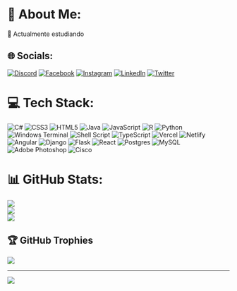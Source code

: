 # 💫 About Me:
🌱 Actualmente estudiando


## 🌐 Socials:
[![Discord](https://img.shields.io/badge/Discord-%237289DA.svg?logo=discord&logoColor=white)](https://discord.gg/fylu) [![Facebook](https://img.shields.io/badge/Facebook-%231877F2.svg?logo=Facebook&logoColor=white)](https://facebook.com/AndreeRequejo) [![Instagram](https://img.shields.io/badge/Instagram-%23E4405F.svg?logo=Instagram&logoColor=white)](https://instagram.com/andree__rd) [![LinkedIn](https://img.shields.io/badge/LinkedIn-%230077B5.svg?logo=linkedin&logoColor=white)](https://linkedin.com/in/andree-rd) [![Twitter](https://img.shields.io/badge/Twitter-%231DA1F2.svg?logo=Twitter&logoColor=white)](https://twitter.com/fyruzito) 

# 💻 Tech Stack:
![C#](https://img.shields.io/badge/c%23-%23239120.svg?style=for-the-badge&logo=csharp&logoColor=white) ![CSS3](https://img.shields.io/badge/css3-%231572B6.svg?style=for-the-badge&logo=css3&logoColor=white) ![HTML5](https://img.shields.io/badge/html5-%23E34F26.svg?style=for-the-badge&logo=html5&logoColor=white) ![Java](https://img.shields.io/badge/java-%23ED8B00.svg?style=for-the-badge&logo=openjdk&logoColor=white) ![JavaScript](https://img.shields.io/badge/javascript-%23323330.svg?style=for-the-badge&logo=javascript&logoColor=%23F7DF1E) ![R](https://img.shields.io/badge/r-%23276DC3.svg?style=for-the-badge&logo=r&logoColor=white) ![Python](https://img.shields.io/badge/python-3670A0?style=for-the-badge&logo=python&logoColor=ffdd54) ![Windows Terminal](https://img.shields.io/badge/Windows%20Terminal-%234D4D4D.svg?style=for-the-badge&logo=windows-terminal&logoColor=white) ![Shell Script](https://img.shields.io/badge/shell_script-%23121011.svg?style=for-the-badge&logo=gnu-bash&logoColor=white) ![TypeScript](https://img.shields.io/badge/typescript-%23007ACC.svg?style=for-the-badge&logo=typescript&logoColor=white) ![Vercel](https://img.shields.io/badge/vercel-%23000000.svg?style=for-the-badge&logo=vercel&logoColor=white) ![Netlify](https://img.shields.io/badge/netlify-%23000000.svg?style=for-the-badge&logo=netlify&logoColor=#00C7B7) ![Angular](https://img.shields.io/badge/angular-%23DD0031.svg?style=for-the-badge&logo=angular&logoColor=white) ![Django](https://img.shields.io/badge/django-%23092E20.svg?style=for-the-badge&logo=django&logoColor=white) ![Flask](https://img.shields.io/badge/flask-%23000.svg?style=for-the-badge&logo=flask&logoColor=white) ![React](https://img.shields.io/badge/react-%2320232a.svg?style=for-the-badge&logo=react&logoColor=%2361DAFB) ![Postgres](https://img.shields.io/badge/postgres-%23316192.svg?style=for-the-badge&logo=postgresql&logoColor=white) ![MySQL](https://img.shields.io/badge/mysql-%2300000f.svg?style=for-the-badge&logo=mysql&logoColor=white) ![Adobe Photoshop](https://img.shields.io/badge/adobe%20photoshop-%2331A8FF.svg?style=for-the-badge&logo=adobe%20photoshop&logoColor=white) ![Cisco](https://img.shields.io/badge/cisco-%23049fd9.svg?style=for-the-badge&logo=cisco&logoColor=black)
# 📊 GitHub Stats:
![](https://github-readme-stats.vercel.app/api?username=AndreeRequejo&theme=tokyonight&hide_border=true&include_all_commits=false&count_private=false)<br/>
![](https://github-readme-streak-stats.herokuapp.com/?user=AndreeRequejo&theme=tokyonight&hide_border=true)<br/>
![](https://github-readme-stats.vercel.app/api/top-langs/?username=AndreeRequejo&theme=tokyonight&hide_border=true&include_all_commits=false&count_private=false&layout=compact)

## 🏆 GitHub Trophies
![](https://github-profile-trophy.vercel.app/?username=AndreeRequejo&theme=radical&no-frame=false&no-bg=true&margin-w=4)

---
[![](https://visitcount.itsvg.in/api?id=AndreeRequejo&icon=0&color=0)](https://visitcount.itsvg.in)

<!-- Proudly created with GPRM ( https://gprm.itsvg.in ) -->
